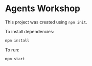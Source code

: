 # Agents Workshop

This project was created using `npm init`.

To install dependencies:

```bash
npm install
```

To run:

```bash
npm start
```
